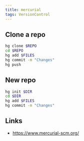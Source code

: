 ```yaml
---
title: mercurial
tags: VersionControl
---
```


## Clone a repo

```bash
hg clone $REPO
cd $REPO
hg add $FILES
hg commit -m "Changes"
hg push
```

## New repo

```bash
hg init $DIR
cd $DIR
hg add $FILES
hg commit -m "Changes"
```

## Links

* https://www.mercurial-scm.org/
